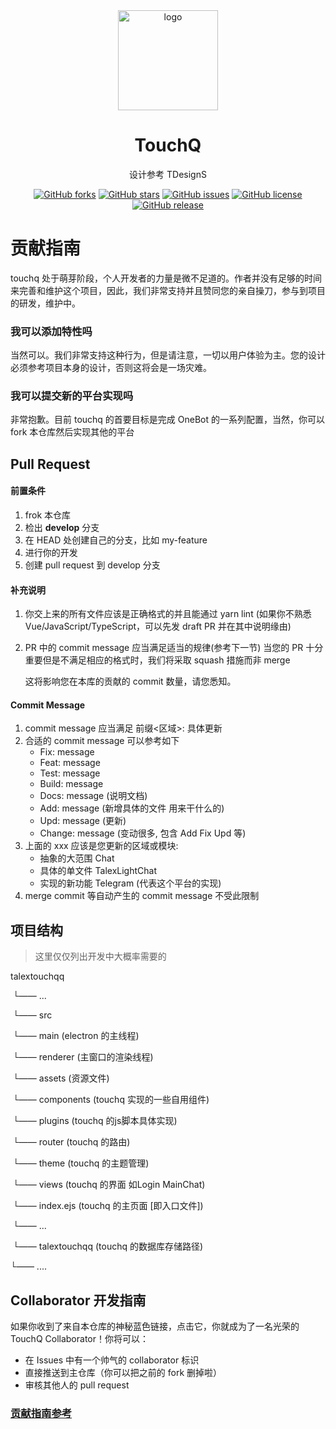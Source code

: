 <div align="center">

  <img width="160" src="https://i.loli.net/2021/10/05/yP5d6Aw19jRNUc7.png" alt="logo">

  <h1>TouchQ</h1>

设计参考 TDesignS

[![GitHub forks](https://img.shields.io/github/forks/TalexDreamSoul/touchq?style=flat-square)](https://github.com/TalexDreamSoul/touchq/network)
[![GitHub stars](https://img.shields.io/github/stars/TalexDreamSoul/touchq?style=flat-square)](https://github.com/TalexDreamSoul/touchq/stargazers)
[![GitHub issues](https://img.shields.io/github/issues/TalexDreamSoul/touchq?style=flat-square)](https://github.com/TalexDreamSoul/touchq/issues)
[![GitHub license](https://img.shields.io/github/license/TalexDreamSoul/touchq?style=flat-square)](https://github.com/TalexDreamSoul/touchq/blob/main/LICENSE)
[![GitHub release](https://img.shields.io/badge/release-1.0.0--beta-1b7cb9?style=flat-square)](https://github.com/TalexDreamSoul/touchq/releases)

</div>

# 贡献指南

touchq 处于萌芽阶段，个人开发者的力量是微不足道的。作者并没有足够的时间来完善和维护这个项目，因此，我们非常支持并且赞同您的亲自操刀，参与到项目的研发，维护中。



### 我可以添加特性吗

当然可以。我们非常支持这种行为，但是请注意，一切以用户体验为主。您的设计必须参考项目本身的设计，否则这将会是一场灾难。



### 我可以提交新的平台实现吗

非常抱歉。目前 touchq 的首要目标是完成 OneBot 的一系列配置，当然，你可以 fork 本仓库然后实现其他的平台



## Pull Request

#### 前置条件

1. frok 本仓库
2. 检出 **develop** 分支
3. 在 HEAD 处创建自己的分支，比如 my-feature
4. 进行你的开发
5. 创建 pull request 到 develop 分支

#### 补充说明

1. 你交上来的所有文件应该是正确格式的并且能通过 yarn lint (如果你不熟悉 Vue/JavaScript/TypeScript，可以先发 draft PR 并在其中说明缘由)

2. PR 中的 commit message 应当满足适当的规律(参考下一节) 当您的 PR 十分重要但是不满足相应的格式时，我们将采取 squash 措施而非 merge

   这将影响您在本库的贡献的 commit 数量，请您悉知。

#### Commit Message

1. commit message 应当满足 前缀<区域>: 具体更新
2. 合适的 commit message 可以参考如下
   - Fix<xxx>: message
   - Feat<xxx>: message
   - Test<xxx>: message
   - Build<xxx>: message
   - Docs<xxx>: message (说明文档)
   - Add<xxx>: message (新增具体的文件 用来干什么的)
   - Upd<xxx>: message (更新)
   - Change<xxx>: message (变动很多, 包含 Add Fix Upd 等)
3. 上面的 xxx 应该是您更新的区域或模块:
   - 抽象的大范围 Chat
   - 具体的单文件 TalexLightChat
   - 实现的新功能 Telegram (代表这个平台的实现)
4. merge commit 等自动产生的 commit message 不受此限制



## 项目结构

> 这里仅仅列出开发中大概率需要的

talextouchqq

​	└—— ...

​		└—— src

​			└—— main (electron 的主线程)

​			└—— renderer (主窗口的渲染线程)

​				└—— assets (资源文件)

​				└—— components (touchq 实现的一些自用组件)

​				└—— plugins (touchq 的js脚本具体实现)

​				└—— router (touchq 的路由)

​				└—— theme (touchq 的主题管理)

​				└—— views (touchq 的界面 如Login MainChat)

​			└—— index.ejs (touchq 的主页面 [即入口文件])

​		└—— ...

​		└—— talextouchqq (touchq 的数据库存储路径)

└—— ....



## Collaborator 开发指南

如果你收到了来自本仓库的神秘蓝色链接，点击它，你就成为了一名光荣的 TouchQ Collaborator！你将可以：

- 在 Issues 中有一个帅气的 collaborator 标识
- 直接推送到主仓库（你可以把之前的 fork 删掉啦）
- 审核其他人的 pull request

### [贡献指南参考](https://github.com/koishijs/koishi/blob/master/.github/contributing.md)
